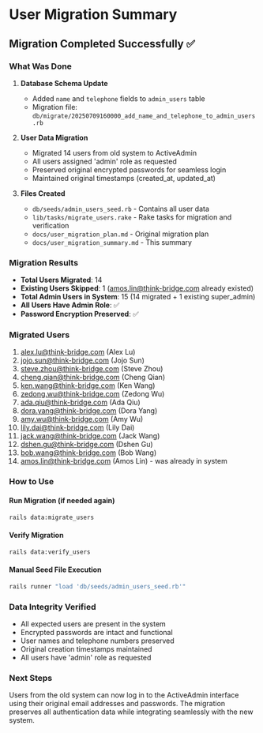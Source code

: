# User Migration Summary

## Migration Completed Successfully ✅

### What Was Done

1. **Database Schema Update**
   - Added `name` and `telephone` fields to `admin_users` table
   - Migration file: `db/migrate/20250709160000_add_name_and_telephone_to_admin_users.rb`

2. **User Data Migration**
   - Migrated 14 users from old system to ActiveAdmin
   - All users assigned 'admin' role as requested
   - Preserved original encrypted passwords for seamless login
   - Maintained original timestamps (created_at, updated_at)

3. **Files Created**
   - `db/seeds/admin_users_seed.rb` - Contains all user data
   - `lib/tasks/migrate_users.rake` - Rake tasks for migration and verification
   - `docs/user_migration_plan.md` - Original migration plan
   - `docs/user_migration_summary.md` - This summary

### Migration Results

- **Total Users Migrated**: 14
- **Existing Users Skipped**: 1 (amos.lin@think-bridge.com already existed)
- **Total Admin Users in System**: 15 (14 migrated + 1 existing super_admin)
- **All Users Have Admin Role**: ✅
- **Password Encryption Preserved**: ✅

### Migrated Users

1. alex.lu@think-bridge.com (Alex Lu)
2. jojo.sun@think-bridge.com (Jojo Sun)
3. steve.zhou@think-bridge.com (Steve Zhou)
4. cheng.qian@think-bridge.com (Cheng Qian)
5. ken.wang@think-bridge.com (Ken Wang)
6. zedong.wu@think-bridge.com (Zedong Wu)
7. ada.qiu@think-bridge.com (Ada Qiu)
8. dora.yang@think-bridge.com (Dora Yang)
9. amy.wu@think-bridge.com (Amy Wu)
10. lily.dai@think-bridge.com (Lily Dai)
11. jack.wang@think-bridge.com (Jack Wang)
12. dshen.gu@think-bridge.com (Dshen Gu)
13. bob.wang@think-bridge.com (Bob Wang)
14. amos.lin@think-bridge.com (Amos Lin) - was already in system

### How to Use

#### Run Migration (if needed again)
```bash
rails data:migrate_users
```

#### Verify Migration
```bash
rails data:verify_users
```

#### Manual Seed File Execution
```bash
rails runner "load 'db/seeds/admin_users_seed.rb'"
```

### Data Integrity Verified

- All expected users are present in the system
- Encrypted passwords are intact and functional
- User names and telephone numbers preserved
- Original creation timestamps maintained
- All users have 'admin' role as requested

### Next Steps

Users from the old system can now log in to the ActiveAdmin interface using their original email addresses and passwords. The migration preserves all authentication data while integrating seamlessly with the new system.